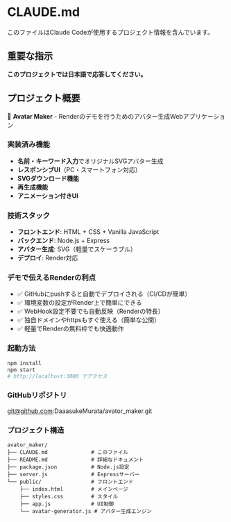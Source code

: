 # CLAUDE.md

このファイルはClaude Codeが使用するプロジェクト情報を含んでいます。

## 重要な指示
**このプロジェクトでは日本語で応答してください。**

## プロジェクト概要

🎨 **Avatar Maker** - Renderのデモを行うためのアバター生成Webアプリケーション

### 実装済み機能
- **名前・キーワード入力**でオリジナルSVGアバター生成
- **レスポンシブUI**（PC・スマートフォン対応）
- **SVGダウンロード機能**
- **再生成機能**
- **アニメーション付きUI**

### 技術スタック
- **フロントエンド**: HTML + CSS + Vanilla JavaScript
- **バックエンド**: Node.js + Express
- **アバター生成**: SVG（軽量でスケーラブル）
- **デプロイ**: Render対応

### デモで伝えるRenderの利点
- ✅ GitHubにpushすると自動でデプロイされる（CI/CDが簡単）
- ✅ 環境変数の設定がRender上で簡単にできる  
- ✅ WebHook設定不要でも自動反映（Renderの特長）
- ✅ 独自ドメインやhttpsもすぐ使える（簡単な公開）
- ✅ 軽量でRenderの無料枠でも快適動作

### 起動方法
```bash
npm install
npm start
# http://localhost:3000 でアクセス
```

### GitHubリポジトリ
git@github.com:DaaasukeMurata/avator_maker.git

### プロジェクト構造
```
avator_maker/
├── CLAUDE.md              # このファイル
├── README.md              # 詳細なドキュメント
├── package.json           # Node.js設定
├── server.js              # Expressサーバー
└── public/                # フロントエンド
    ├── index.html         # メインページ
    ├── styles.css         # スタイル
    ├── app.js             # UI制御
    └── avatar-generator.js # アバター生成エンジン
```

